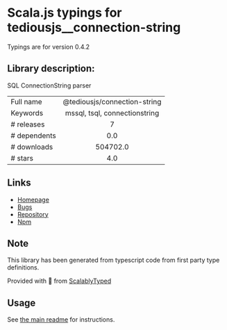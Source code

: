 
# Scala.js typings for tediousjs__connection-string

Typings are for version 0.4.2

## Library description:
SQL ConnectionString parser

|                    |                 |
| ------------------ | :-------------: |
| Full name          | @tediousjs/connection-string |
| Keywords           | mssql, tsql, connectionstring |
| # releases         | 7 |
| # dependents       | 0.0 |
| # downloads        | 504702.0 |
| # stars            | 4.0 |

## Links
- [Homepage](https://github.com/tediousjs/connection-string#readme)
- [Bugs](https://github.com/tediousjs/connection-string/issues)
- [Repository](https://github.com/tediousjs/connection-string)
- [Npm](https://www.npmjs.com/package/%40tediousjs%2Fconnection-string)
    


## Note
This library has been generated from typescript code from first party type definitions.

Provided with :purple_heart: from [ScalablyTyped](https://github.com/oyvindberg/ScalablyTyped)

## Usage
See [the main readme](../../readme.md) for instructions.


